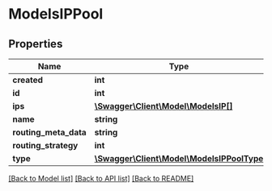 # ModelsIPPool

## Properties
Name | Type | Description | Notes
------------ | ------------- | ------------- | -------------
**created** | **int** |  | [optional] 
**id** | **int** |  | [optional] 
**ips** | [**\Swagger\Client\Model\ModelsIP[]**](ModelsIP.md) |  | [optional] 
**name** | **string** |  | [optional] 
**routing_meta_data** | **string** |  | [optional] 
**routing_strategy** | **int** |  | [optional] 
**type** | [**\Swagger\Client\Model\ModelsIPPoolType**](ModelsIPPoolType.md) |  | [optional] 

[[Back to Model list]](../README.md#documentation-for-models) [[Back to API list]](../README.md#documentation-for-api-endpoints) [[Back to README]](../README.md)


